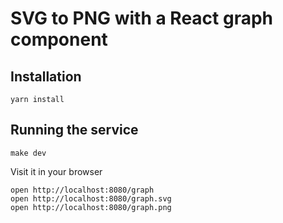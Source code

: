 # SVG to PNG with a React graph component

## Installation

```
yarn install
```

## Running the service

```
make dev
```

Visit it in your browser

```
open http://localhost:8080/graph
open http://localhost:8080/graph.svg
open http://localhost:8080/graph.png
```

